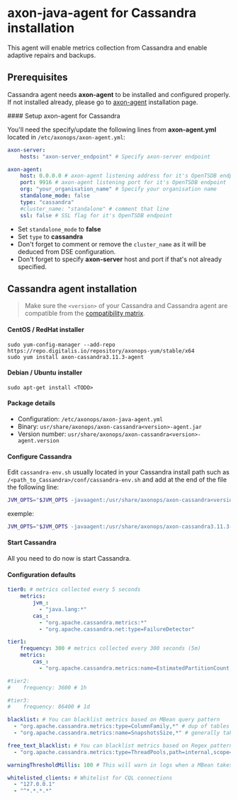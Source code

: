 # axon-java-agent for Cassandra installation

This agent will enable metrics collection from Cassandra and enable adaptive repairs and backups.

## Prerequisites

Cassandra agent needs **axon-agent** to be installed and configured properly. If not installed already, please go to [axon-agent](../../axon-agent/install) installation 
page.

#### Setup axon-agent for Cassandra

You'll need the specify/update the following lines from **axon-agent.yml** located in `/etc/axonops/axon-agent.yml`:



``` yaml hl_lines="2 7 8 9 10 11"
axon-server:
    hosts: "axon-server_endpoint" # Specify axon-server endpoint

axon-agent:
    host: 0.0.0.0 # axon-agent listening address for it's OpenTSDB endpoint
    port: 9916 # axon-agent listening port for it's OpenTSDB endpoint
    org: "your_organisation_name" # Specify your organisation name
    standalone_mode: false
    type: "cassandra"
    #cluster_name: "standalone" # comment that line
    ssl: false # SSL flag for it's OpenTSDB endpoint
```
* Set `standalone_mode` to **false**
* Set `type` to **cassandra**
* Don't forget to comment or remove the `cluster_name` as it will be deduced from DSE configuration.
* Don't forget to specify **axon-server** host and port if that's not already specified.

## Cassandra agent installation

> Make sure the `<version>` of your Cassandra and Cassandra agent are compatible from the [compatibility matrix](../../compat_matrix/compat_matrix). 


#### CentOS / RedHat installer
``` -
sudo yum-config-manager --add-repo https://repo.digitalis.io/repository/axonops-yum/stable/x64
sudo yum install axon-cassandra3.11.3-agent
```
#### Debian / Ubuntu installer
``` -
sudo apt-get install <TODO>
```

#### Package details

* Configuration: `/etc/axonops/axon-java-agent.yml`
* Binary: `usr/share/axonops/axon-cassandra<version>-agent.jar`
* Version number: `usr/share/axonops/axon-cassandra<version>-agent.version`

#### Configure Cassandra 

Edit `cassandra-env.sh` usually located in your Cassandra install path such as `/<path_to_Cassandra>/conf/cassandra-env.sh` and add at the end of the file the following line:

``` bash 
JVM_OPTS="$JVM_OPTS -javaagent:/usr/share/axonops/axon-cassandra<version>-agent.jar=/etc/axonops/axon-java-agent.yml"
```


exemple:
``` bash
JVM_OPTS="$JVM_OPTS -javaagent:/usr/share/axonops/axon-cassandra3.11.3-agent.jar=/etc/axonops/axon-java-agent.yml"
```


#### Start Cassandra

All you need to do now is start Cassandra.


#### Configuration defaults

``` yaml
tier0: # metrics collected every 5 seconds
    metrics:
        jvm_:
          - "java.lang:*"
        cas_:
          - "org.apache.cassandra.metrics:*"
          - "org.apache.cassandra.net:type=FailureDetector"

tier1:
    frequency: 300 # metrics collected every 300 seconds (5m)
    metrics:
        cas_:
          - "org.apache.cassandra.metrics:name=EstimatedPartitionCount,*"

#tier2:
#    frequency: 3600 # 1h

#tier3:
#    frequency: 86400 # 1d

blacklist: # You can blacklist metrics based on MBean query pattern
  - "org.apache.cassandra.metrics:type=ColumnFamily,*" # dup of tables
  - "org.apache.cassandra.metrics:name=SnapshotsSize,*" # generally takes time

free_text_blacklist: # You can blacklist metrics based on Regex pattern
  - "org.apache.cassandra.metrics:type=ThreadPools,path=internal,scope=Repair#.*"

warningThresholdMillis: 100 # This will warn in logs when a MBean takes longer than the specified value.

whitelisted_clients: # Whitelist for CQL connections
  - "127.0.0.1"
  - "^*.*.*.*"
```
